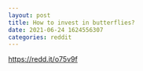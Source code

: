```yaml
--- 
layout: post 
title: How to invest in butterflies? 
date: 2021-06-24 1624556307 
categories: reddit 
--- 
```

https://redd.it/o75v9f